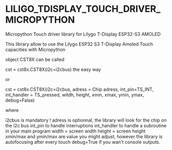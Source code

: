# LILIGO_TDISPLAY_TOUCH_DRIVER_MICROPYTHON
Micropython Touch driver library for Lilygo T-Display ESP32-S3 AMOLED


This library allow to use the Lilygo ESP32 S3 T-Display Amoled Touch capacities with Micropython

object CST8X can be called 

  cst = cst8x.CST8X(i2c=i2cbus) the easy way

  or

  cst = cst8x.CST8X(i2c=i2cbus, adress = Chip adress, int_pin=TS_INT, int_handler = TS_pressed, witdh, height, xmin, xmax, ymin, ymax, debug=False)

where

  i2cbus is mandatory !
  adress is optionnal, the library will look for the chip on the i2c bus
  int_pin to handle interruptions
  int_handler to handle a subroutine in your main program
  width = screen width
  height = screen height
  xmin/max and ymin/max are value you might adjust, however the library is autofocusing after every touch
  debug=True if you wan't console outputs.

  

